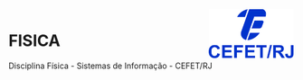 <img src="cefet-logo1.png" align="right" width="150">

# FISICA
 Disciplina Física - Sistemas de Informação - CEFET/RJ

